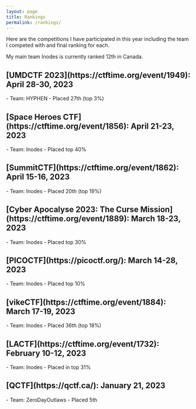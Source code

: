 ```yaml
---
layout: page
title: Rankings
permalink: /rankings/
---
```


Here are the competitions I have participated in this year including the team I competed with and final ranking for each. 

My main team Inodes is currently ranked 12th in Canada. 

<h2>[UMDCTF 2023](https://ctftime.org/event/1949): April 28-30, 2023</h2>
- Team: HYPHEN
- Placed 27th (top 3%)

<h2>[Space Heroes CTF](https://ctftime.org/event/1856): April 21-23, 2023</h2>
- Team: Inodes
- Placed top 40%

<h2>[SummitCTF](https://ctftime.org/event/1862): April 15-16, 2023</h2>
- Team: Inodes
- Placed 20th (top 19%)

<h2>[Cyber Apocalyse 2023: The Curse Mission](https://ctftime.org/event/1889): March 18-23, 2023</h2>
- Team: Inodes
- Placed top 30%

<h2>[PICOCTF](https://picoctf.org/): March 14-28, 2023</h2>
- Team: Inodes
- Placed top 10%

<h2>[vikeCTF](https://ctftime.org/event/1884): March 17-19, 2023</h2>
- Team: Inodes
- Placed 36th (top 18%)

<h2>[LACTF](https://ctftime.org/event/1732): February 10-12, 2023</h2>
- Team: Inodes
- Placed in top 31%

<h2>[QCTF](https://qctf.ca/): January 21, 2023</h2>
- Team: ZeroDayOutlaws
- Placed 5th 


